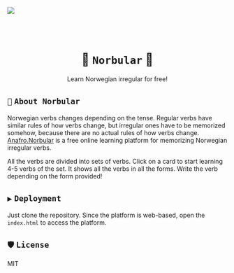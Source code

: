 <br><br>

[![](https://raw.githubusercontent.com/anafro/anafro/main/Banners/Norbular-Hero.png)](https://norbular.anafro.ru/)

<br><br>

<h1 align="center">🌿 <code>Norbular</code> 🌊</h1>
<p align="center">Learn Norwegian irregular for free!</p>

## `📘` `About Norbular`
Norwegian verbs changes depending on the tense. Regular verbs have similar rules of how verbs change, 
but irregular ones have to be memorized somehow, because there are no actual rules of how verbs change.
[Anafro.Norbular](https://norbular.anafro.ru/) is a free online learning platform for memorizing Norwegian
irregular verbs. 

All the verbs are divided into sets of verbs. Click on a card to start learning 4-5 verbs of the set.
It shows all the verbs in all the forms. Write the verb depending on the form provided! 

## `▶️` `Deployment`
Just clone the repository. Since the platform is web-based, open the `index.html` to access the platform.

## `🛡️` `License`
MIT
